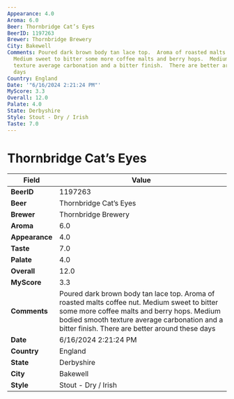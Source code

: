 ```yaml
---
Appearance: 4.0
Aroma: 6.0
Beer: Thornbridge Cat’s Eyes
BeerID: 1197263
Brewer: Thornbridge Brewery
City: Bakewell
Comments: Poured dark brown body tan lace top.  Aroma of roasted malts coffee nut.
  Medium sweet to bitter some more coffee malts and berry hops.  Medium bodied smooth
  texture average carbonation and a bitter finish.  There are better around these
  days
Country: England
Date: '"6/16/2024 2:21:24 PM"'
MyScore: 3.3
Overall: 12.0
Palate: 4.0
State: Derbyshire
Style: Stout - Dry / Irish
Taste: 7.0
---
```


# Thornbridge Cat’s Eyes

| Field         | Value |
|---------------|-------|
| **BeerID** | 1197263 |
| **Beer** | Thornbridge Cat’s Eyes |
| **Brewer** | Thornbridge Brewery |
| **Aroma** | 6.0 |
| **Appearance** | 4.0 |
| **Taste** | 7.0 |
| **Palate** | 4.0 |
| **Overall** | 12.0 |
| **MyScore** | 3.3 |
| **Comments** | Poured dark brown body tan lace top.  Aroma of roasted malts coffee nut. Medium sweet to bitter some more coffee malts and berry hops.  Medium bodied smooth texture average carbonation and a bitter finish.  There are better around these days |
| **Date** | 6/16/2024 2:21:24 PM |
| **Country** | England |
| **State** | Derbyshire |
| **City** | Bakewell |
| **Style** | Stout - Dry / Irish |
